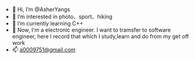 - 👋 Hi, I’m @AsherYangs
- 👀 I’m interested in photo、sport、hiking
- 🌱 I’m currently learning C++ 
- 💞️ Now, I'm a electronic engineer. I want to tramsfer to software engineer, here I record that which I study,learn and do from my get off work
- 📫 a0009751@gmail.com

<!---
AsherYangs/AsherYangs is a ✨ special ✨ repository because its `README.md` (this file) appears on your GitHub profile.
You can click the Preview link to take a look at your changes.
--->
